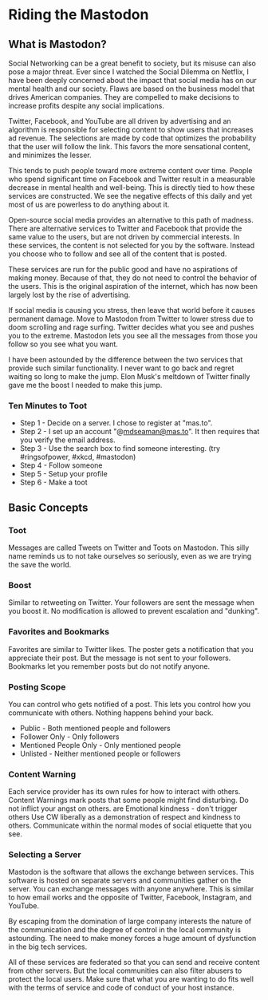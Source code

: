 # Riding the Mastodon

## What is Mastodon?

Social Networking can be a great benefit to society, but its misuse can also pose a major threat.
Ever since I watched the Social Dilemma on Netflix, I have been deeply concerned about the impact
that social media has on our mental health and our society. Flaws are based on the business model
that drives American companies.  They are compelled to make decisions to increase profits despite
any social implications.

Twitter, Facebook, and YouTube are all driven by advertising and an algorithm is responsible for
selecting content to show users that increases ad revenue.  The selections are made by code that
optimizes the probability that the user will follow the link.  This favors the more sensational
content, and minimizes the lesser.

This tends to push people toward more extreme content over time.  People who spend significant
time on Facebook and Twitter result in a measurable decrease in mental health and well-being.  This is 
directly tied to how these services are constructed.  We see the negative effects of
this daily and yet most of us are powerless to do anything about it.

Open-source social media provides an alternative to this path of madness.  There are alternative
services to Twitter and Facebook that provide the same value to the users, but are not driven
by commercial interests.   In these services, the content is not selected for you by the software.
Instead you choose who to follow and see all of the content that is posted.

These services are run for the public good and have no aspirations of making money.  Because of that,
they do not need to control the behavior of the users.  This is the original aspiration of the
internet, which has now been largely lost by the rise of advertising.

If social media is causing you stress, then leave that world before it causes permanent damage. 
Move to Mastodon from Twitter to lower stress due to doom scrolling and rage surfing.  Twitter
decides what you see and pushes you to the extreme.  Mastodon lets you see all the messages from 
those you follow so you see what you want.

I have been astounded by the difference between the two services that provide such similar
functionality.  I never want to go back and regret waiting so long to make the jump.  Elon Musk's 
meltdown of Twitter finally gave me the boost I needed to make this jump.


### Ten Minutes to Toot

- Step 1 - Decide on a server.   I chose to register at "mas.to".   
- Step 2 - I set up an account "@mdseaman@mas.to".  It then requires that you verify the email address.
- Step 3 - Use the search box to find someone interesting. (try #ringsofpower, #xkcd, #mastodon)
- Step 4 - Follow someone
- Step 5 - Setup your profile
- Step 6 - Make a toot


## Basic Concepts


### Toot

Messages are called Tweets on Twitter and Toots on Mastodon.   This silly name reminds us to not take ourselves so seriously, even as we are trying the save the world.

### Boost

Similar to retweeting on Twitter.  Your followers are sent the message when you boost it.   No modification is allowed to prevent escalation and "dunking".

### Favorites and Bookmarks

Favorites are similar to Twitter likes.  The poster gets a notification that you appreciate their post. But the message is not sent to your followers.   Bookmarks let you remember posts but do not notify anyone.

### Posting Scope

You can control who gets notified of a post. This lets you control how you communicate
with others.  Nothing happens behind your back.

- Public - Both mentioned people and followers
- Follower Only - Only followers
- Mentioned People Only - Only mentioned people
- Unlisted - Neither mentioned people or followers

### Content Warning

Each service provider has its own rules for how to interact with others.
Content Warnings mark posts that some people might find disturbing.  Do not inflict 
your angst on others.  are Emotional kindness - don't trigger others
Use CW liberally as a demonstration of respect and kindness to others.
Communicate within the normal modes of social etiquette that you see.

### Selecting a Server

Mastodon is the software that allows the exchange between services.  This software
is hosted on separate servers and communities gather on the server.  You can exchange
messages with anyone anywhere. This is similar to how email works and the opposite of 
Twitter, Facebook, Instagram, and YouTube.

By escaping from the domination of large company interests the nature of the 
communication and the degree of control in the local community is astounding.  The need to make
money forces a huge amount of dysfunction in the big tech services.

All of these services are federated so that you can send and receive content from other servers.
But the local communities can also filter abusers to protect the local users.  Make sure that
what you are wanting to do fits well with the terms of service and code of conduct of your host
instance.

